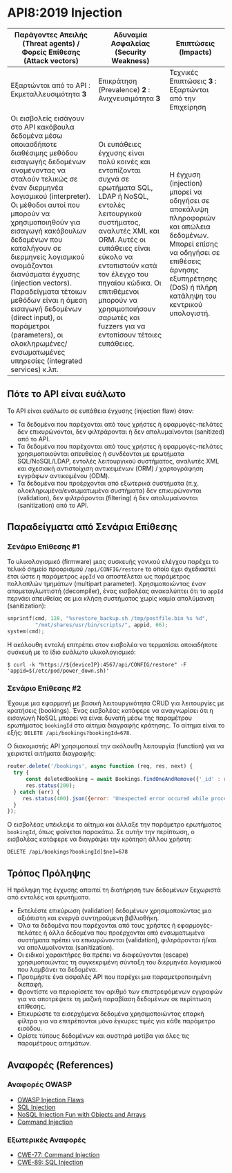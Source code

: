 API8:2019 Injection
===================

| Παράγοντες Απειλής (Threat agents) / Φορείς Επίθεσης (Attack vectors) | Αδυναμία Ασφαλείας (Security Weakness) | Επιπτώσεις (Impacts) |
| - | - | - |
| Εξαρτώνται από το API : Εκμεταλλευσιμότητα **3** | Επικράτηση (Prevalence)  **2** : Ανιχνευσιμότητα **3** | Τεχνικές Επιπτώσεις **3** : Εξαρτώνται από την Επιχείρηση |
| Οι εισβολείς εισάγουν στο API κακόβουλα δεδομένα μέσω οποιασδήποτε διαθέσιμης μεθόδου εισαγωγής δεδομένων αναμένοντας να σταλούν τελικώς σε έναν διερμηνέα λογισμικού (interpreter). Οι μέθοδοι αυτοί που μπορούν να χρησιμοποιηθούν για εισαγωγή κακόβουλων δεδομένων που καταλήγουν σε διερμηνείς λογισμικού ονομάζονται διανύσματα έγχυσης (injection vectors). Παραδείγματα τέτοιων μεθόδων είναι η άμεση εισαγωγή δεδομένων (direct input), οι παράμετροι (parameters), οι ολοκληρωμένες/ενσωματωμένες υπηρεσίες (integrated services) κ.λπ. | Οι ευπάθειες έγχυσης είναι πολύ κοινές και εντοπίζονται συχνά σε ερωτήματα SQL, LDAP ή NoSQL, εντολές λειτουργικού συστήματος, αναλυτές XML και ORM. Αυτές οι ευπάθειες είναι εύκολο να εντοπιστούν κατά τον έλεγχο του πηγαίου κώδικα. Οι επιτιθέμενοι μπορούν να χρησιμοποιήσουν σαρωτές και fuzzers για να εντοπίσουν τέτοιες ευπάθειες. | Η έγχυση (injection) μπορεί να οδηγήσει σε αποκάλυψη πληροφοριών και απώλεια δεδομένων. Μπορεί επίσης να οδηγήσει σε επιθέσεις άρνησης εξυπηρέτησης (DoS) ή πλήρη κατάληψη του κεντρικού υπολογιστή. |

## Πότε το API είναι ευάλωτο

Το API είναι ευάλωτο σε ευπάθεια έγχυσης (injection flaw) όταν:

* Τα δεδομένα που παρέχονται από τους χρήστες ή εφαρμογές-πελάτες δεν επικυρώνονται, δεν φιλτράρονται ή δεν απολυμαίνονται (sanitized) από το API.
* Τα δεδομένα που παρέχονται από τους χρήστες ή εφαρμογές-πελάτες χρησιμοποιούνται απευθείας ή συνδέονται με ερωτήματα SQL/NoSQL/LDAP, εντολές λειτουργικού συστήματος, αναλυτές XML και σχεσιακή αντιστοίχιση αντικειμένων (ORM) / χαρτογράφηση εγγράφων αντικειμένου (ODM).
* Τα δεδομένα που προέρχονται από εξωτερικά συστήματα (π.χ. ολοκληρωμένα/ενσωματωμένα συστήματα) δεν επικυρώνονται (validation), δεν φιλτράρονται (filtering) ή δεν απολυμαίνονται (sanitization) από το API.

## Παραδείγματα από Σενάρια Επίθεσης

### Σενάριο Επίθεσης #1

Το υλικολογισμικό (firmware) μιας συσκευής γονικού ελέγχου παρέχει το τελικό σημείο προορισμού `/api/CONFIG/restore` το οποίο έχει σχεδιαστεί έτσι ώστε η παράμετρος `appId` να αποστέλεται ως παράμετρος πολλαπλών τμημάτων (multipart parameter). 
Χρησιμοποιώντας έναν απομεταγλωττιστή (decompiler), ένας εισβολέας ανακαλύπτει ότι το `appId` περνάει απευθείας σε μια κλήση συστήματος χωρίς καμία απολύμανση (sanitization):

```c
snprintf(cmd, 128, "%srestore_backup.sh /tmp/postfile.bin %s %d",
         "/mnt/shares/usr/bin/scripts/", appid, 66);
system(cmd);
```

Η ακόλουθη εντολή επιτρέπει στον εισβολέα να τερματίσει οποιαδήποτε συσκευή με το ίδιο ευάλωτο υλικολογισμικό:

```
$ curl -k "https://${deviceIP}:4567/api/CONFIG/restore" -F 'appid=$(/etc/pod/power_down.sh)'
```

### Σενάριο Επίθεσης #2

Έχουμε μια εφαρμογή με βασική λειτουργικότητα CRUD για λειτουργίες με κρατήσεις (bookings). 
Ένας εισβολέας κατάφερε να αναγνωρίσει ότι η εισαγωγή NoSQL μπορεί να είναι δυνατή μέσω της παραμέτρου ερωτήματος `bookingId` στο αίτημα διαγραφής κράτησης. To αίτημα είναι το εξής: `DELETE /api/bookings?bookingId=678`.

Ο διακομιστής API χρησιμοποιεί την ακόλουθη λειτουργία (function) για να χειριστεί αιτήματα διαγραφής:

```javascript
router.delete('/bookings', async function (req, res, next) {
  try {
      const deletedBooking = await Bookings.findOneAndRemove({'_id' : req.query.bookingId});
      res.status(200);
  } catch (err) {
     res.status(400).json({error: 'Unexpected error occured while processing a request'});
  }
});
```

Ο εισβολέας υπέκλεψε το αίτημα και άλλαξε την παράμετρο ερωτήματος `bookingId`, όπως φαίνεται παρακάτω. Σε αυτήν την περίπτωση, ο εισβολέας κατάφερε να διαγράψει την κράτηση άλλου χρήστη:

```
DELETE /api/bookings?bookingId[$ne]=678
```

## Τρόπος Πρόληψης

Η πρόληψη της έγχυσης απαιτεί τη διατήρηση των δεδομένων ξεχωριστά από εντολές και ερωτήματα.

* Εκτελέστε επικύρωση (validation) δεδομένων χρησιμοποιώντας μια αξιόπιστη και ενεργά συντηρούμενη βιβλιοθήκη.
* Όλα τα δεδομένα που παρέχονται από τους χρήστες ή εφαρμογές-πελάτες ή άλλα δεδομένα που προέρχονται από ενσωματωμένα συστήματα πρέπει να επικυρώνονται (validation), φιλτράρονται ή/και να απολυμαίνονται (sanitization).
* Οι ειδικοί χαρακτήρες θα πρέπει να διαφεύγονται (escape) χρησιμοποιώντας τη συγκεκριμένη σύνταξη του διερμηνέα λογισμικού που λαμβάνει τα δεδομένα.
* Προτιμήστε ένα ασφαλές API που παρέχει μια παραμετροποιημένη διεπαφή.
* Φροντίστε να περιορίσετε τον αριθμό των επιστρεφόμενων εγγραφών για να αποτρέψετε τη μαζική παραβίαση δεδομένων σε περίπτωση επίθεσης.
* Επικυρώστε τα εισερχόμενα δεδομένα χρησιμοποιώντας επαρκή φίλτρα για να επιτρέπονται μόνο έγκυρες τιμές για κάθε παράμετρο εισόδου.
* Ορίστε τύπους δεδομένων και αυστηρά μοτίβα για όλες τις παραμέτρους αιτημάτων.

## Αναφορές (References)

### Αναφορές OWASP

* [OWASP Injection Flaws][1]
* [SQL Injection][2]
* [NoSQL Injection Fun with Objects and Arrays][3]
* [Command Injection][4]

### Εξωτερικές Αναφορές

* [CWE-77: Command Injection][5]
* [CWE-89: SQL Injection][6]

[1]: https://www.owasp.org/index.php/Injection_Flaws
[2]: https://www.owasp.org/index.php/SQL_Injection
[3]: https://www.owasp.org/images/e/ed/GOD16-NOSQL.pdf
[4]: https://www.owasp.org/index.php/Command_Injection
[5]: https://cwe.mitre.org/data/definitions/77.html
[6]: https://cwe.mitre.org/data/definitions/89.html
